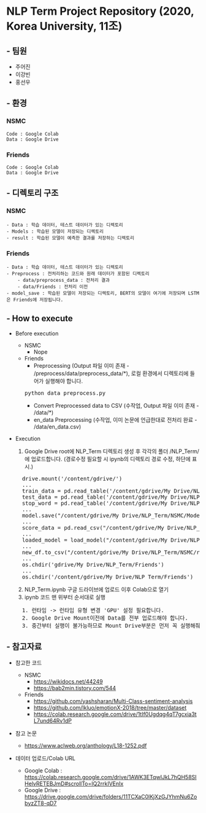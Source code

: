 NLP Term Project Repository (2020, Korea University, 11조)
======================

## - 팀원
- 주어진
- 이강빈
- 홍선우

## - 환경
### NSMC
	Code : Google Colab
	Data : Google Drive
### Friends
	Code : Google Colab
	Data : Google Drive
  
## - 디렉토리 구조
### NSMC
    - Data : 학습 데이터, 테스트 데이터가 있는 디렉토리
    - Models : 학습된 모델이 저장되는 디렉토리
    - result : 학습된 모델이 예측한 결과를 저장하는 디렉토리
### Friends
    - Data : 학습 데이터, 테스트 데이터가 있는 디렉토리
    - Preprocess : 전처리하는 코드와 원래 데이터가 포함된 디렉토리
        - data/preprocess_data : 전처리 결과
        - data/Friends : 전처리 이전
    - model_save : 학습된 모델이 저장되는 디렉토리, BERT의 모델이 여기에 저장되며 LSTM은 Friends에 저장됩니다.

## - How to execute
- Before execution
  - NSMC
    - Nope
  - Friends
    - Preprocessing (Output 파일 이미 존재 - /preprocess/data/preprocess_data/*), 로컬 환경에서 디렉토리에 들어가 실행해야 합니다.
    <pre>
    python data_preprocess.py
    </pre>
    - Convert Preprocessed data to CSV (수작업, Output 파일 이미 존재 - /data/*)
    - en_data Preprocessing (수작업, 이미 논문에 언급한대로 전처리 완료 - /data/en_data.csv)

- Execution
  1. Google Drive root에 NLP_Term 디렉토리 생성 후 각각의 폴더 /NLP_Term/ 에 업로드합니다. (경로수정 필요할 시 ipynb의 디렉토리 경로 수정, 하단에 표시.)
  <pre>
    drive.mount('/content/gdrive/')
    ...
    train_data = pd.read_table('/content/gdrive/My Drive/NLP_Term/NSMC/Data/ratings_train.txt')
    test_data = pd.read_table('/content/gdrive/My Drive/NLP_Term/NSMC/Data/ratings_test.txt')
    stop_word = pd.read_table('/content/gdrive/My Drive/NLP_Term/NSMC/Data/stopword.txt')
    ...
    model.save("/content/gdrive/My Drive/NLP_Term/NSMC/Models/best_model" + str(model_num) + ".h5")
    ...
    score_data = pd.read_csv("/content/gdrive/My Drive/NLP_Term/NSMC/Data/ko_data.csv", encoding='cp949')
    ...
    loaded_model = load_model("/content/gdrive/My Drive/NLP_Term/NSMC/Models/best_model" + str(model_num) + ".h5")
    ...
    new_df.to_csv("/content/gdrive/My Drive/NLP_Term/NSMC/result/solution" + str(i) + ".csv", index=False)
    ...
    os.chdir('gdrive/My Drive/NLP_Term/Friends')
    ...  
    os.chdir('/content/gdrive/My Drive/NLP_Term/Friends')
  </pre>
  2. NLP_Term.ipynb 구글 드라이브에 업로드 이후 Colab으로 열기
  3. ipynb 코드 맨 위부터 순서대로 실행
  <pre>
    1. 런타임 -> 런타임 유형 변경 'GPU' 설정 필요합니다.
    2. Google Drive Mount이전에 Data를 전부 업로드해야 합니다.
    3. 중간부터 실행이 불가능하므로 Mount Drive부분은 먼저 꼭 실행해줘야 합니다.
  </pre>

## - 참고자료
- 참고한 코드
  - NSMC
    - https://wikidocs.net/44249
    - https://bab2min.tistory.com/544 
  - Friends
    - https://github.com/yashsharan/Multi-Class-sentiment-analysis
    - https://github.com/lkluo/emotionX-2018/tree/master/dataset
    - https://colab.research.google.com/drive/1tIf0Ugdqg4qT7gcxia3tL7und64Rv1dP
  
- 참고 논문
  - https://www.aclweb.org/anthology/L18-1252.pdf

- 데이터 업로드/Colab URL
  - Google Colab : https://colab.research.google.com/drive/1AWK3ETqwIJkL7hQH58SIHelvRETEBJmD#scrollTo=IQ2rrkIVEnIx
  - Google Drive : https://drive.google.com/drive/folders/11TCXaC0lKjXzGJYhmNu6ZobyzZT8-qD7